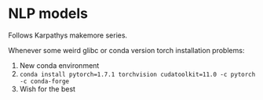 ﻿# NLP models

Follows Karpathys makemore series.

Whenever some weird glibc or conda version torch installation problems:
1. New conda environment
2. ```conda install pytorch=1.7.1 torchvision cudatoolkit=11.0 -c pytorch -c conda-forge``` 
3. Wish for the best
